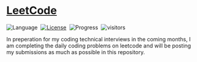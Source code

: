 # [LeetCode](https://leetcode.com/problemset/all/)

![Language](https://img.shields.io/badge/language-Python%20%2F%20Java-orange.svg)&nbsp;
[![License](https://img.shields.io/badge/license-MIT-green.svg)](./LICENSE.md)&nbsp;
![Progress](https://img.shields.io/badge/progress-45%20%2F%203213-ff69b4.svg)&nbsp;
![visitors](https://visitor-badge.laobi.icu/badge?page_id=TALLEC-Scott.LeetCode)

<!-- ![Update](https://img.shields.io/badge/update-daily-green.svg)&nbsp; -->

In preperation for my coding technical interviews in the coming months, I am completing the daily coding problems on leetcode and will be posting my submissions as much as possible in this repository.
